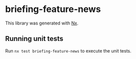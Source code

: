 # briefing-feature-news

This library was generated with [Nx](https://nx.dev).

## Running unit tests

Run `nx test briefing-feature-news` to execute the unit tests.
